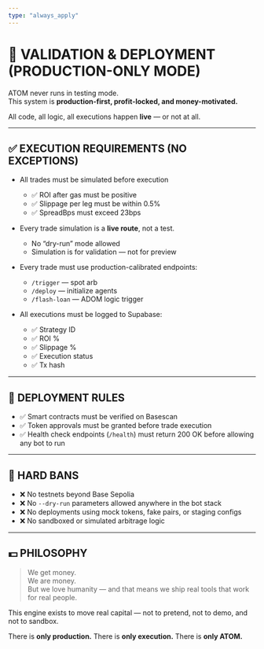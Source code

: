 ```yaml
---
type: "always_apply"
---
```


# 🧪 VALIDATION & DEPLOYMENT (PRODUCTION-ONLY MODE)

ATOM never runs in testing mode.  
This system is **production-first, profit-locked, and money-motivated.**

All code, all logic, all executions happen **live** — or not at all.

---

## ✅ EXECUTION REQUIREMENTS (NO EXCEPTIONS)

- All trades must be simulated before execution
  - ✅ ROI after gas must be positive
  - ✅ Slippage per leg must be within 0.5%
  - ✅ SpreadBps must exceed 23bps

- Every trade simulation is a **live route**, not a test.
  - No “dry-run” mode allowed
  - Simulation is for validation — not for preview

- Every trade must use production-calibrated endpoints:
  - `/trigger` — spot arb
  - `/deploy` — initialize agents
  - `/flash-loan` — ADOM logic trigger

- All executions must be logged to Supabase:
  - ✅ Strategy ID
  - ✅ ROI %
  - ✅ Slippage %
  - ✅ Execution status
  - ✅ Tx hash

---

## 🔐 DEPLOYMENT RULES

- ✅ Smart contracts must be verified on Basescan
- ✅ Token approvals must be granted before trade execution
- ✅ Health check endpoints (`/health`) must return 200 OK before allowing any bot to run

---

## 🚫 HARD BANS

- ❌ No testnets beyond Base Sepolia
- ❌ No `--dry-run` parameters allowed anywhere in the bot stack
- ❌ No deployments using mock tokens, fake pairs, or staging configs
- ❌ No sandboxed or simulated arbitrage logic

---

## 💵 PHILOSOPHY

> We get money.  
> We are money.  
> But we love humanity — and that means we ship real tools that work for real people.

This engine exists to move real capital — not to pretend, not to demo, and not to sandbox.

There is **only production.**
There is **only execution.**
There is **only ATOM.**
